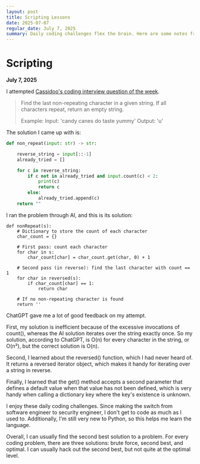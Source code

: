 ```yaml
---
layout: post
title: Scripting Lessons
date: 2025-07-07
regular_date: July 7, 2025
summary: Daily coding challenges flex the brain. Here are some notes from my week of coding.
---
```



# Scripting
**July 7, 2025**

I attempted [Cassidoo's coding interview question of the week](https://buttondown.com/cassidoo/archive/it-takes-courage-to-grow-up-and-become-who-you).


 > Find the last non-repeating character in a given string. If all characters repeat, return an empty string.
 > 
 > Example:
 > Input: 'candy canes do taste yummy'
 > Output: 'u'


The solution I came up with is:

```python
def non_repeat(input: str) -> str: 

    reverse_string = input[::-1]
    already_tried = []

    for c in reverse_string:
        if c not in already_tried and input.count(c) < 2:
            print(c) 
            return c
        else:
            already_tried.append(c)
    return ""
```

I ran the problem through AI, and this is its solution:

```
def nonRepeat(s):
    # Dictionary to store the count of each character
    char_count = {}

    # First pass: count each character
    for char in s:
        char_count[char] = char_count.get(char, 0) + 1

    # Second pass (in reverse): find the last character with count == 1
    for char in reversed(s):
        if char_count[char] == 1:
            return char

    # If no non-repeating character is found
    return ''
```

ChatGPT gave me a lot of good feedback on my attempt.

First, my solution is inefficient because of the excessive invocations of count(), whereas the AI solution iterates over the string exactly once. So my solution, according to ChatGPT, is O(n) for every character in the string, or O(n²), but the correct solution is O(n).

Second, I learned about the reversed() function, which I had never heard of. It returns a reversed iterator object, which makes it handy for iterating over a string in reverse.

Finally, I learned that the get() method accepts a second parameter that defines a default value when that value has not been defined, which is very handy when calling a dictionary key where the key's existence is unknown.

I enjoy these daily coding challenges. Since making the switch from software engineer to security engineer, I don't get to code as much as I used to. Additionally, I'm still very new to Python, so this helps me learn the language.

Overall, I can usually find the second best solution to a problem. For every coding problem, there are three solutions: brute force, second best, and optimal. I can usually hack out the second best, but not quite at the optimal level.


